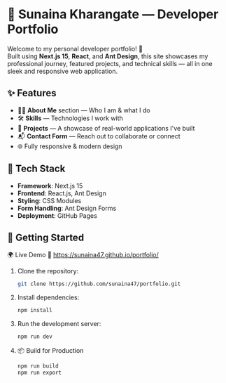 # 🌟 Sunaina Kharangate — Developer Portfolio

Welcome to my personal developer portfolio! 🚀  
Built using **Next.js 15**, **React**, and **Ant Design**, this site showcases my professional journey, featured projects, and technical skills — all in one sleek and responsive web application.

## ✨ Features

- 🧑‍💻 **About Me** section — Who I am & what I do
- 🛠️ **Skills** — Technologies I work with
- 💼 **Projects** — A showcase of real-world applications I've built
- 📬 **Contact Form** — Reach out to collaborate or connect
- 🌐 Fully responsive & modern design

## 🔧 Tech Stack

- **Framework**: Next.js 15
- **Frontend**: React.js, Ant Design
- **Styling**: CSS Modules
- **Form Handling**: Ant Design Forms
- **Deployment**: GitHub Pages

## 🚀 Getting Started

🌍 Live Demo
🔗 https://sunaina47.github.io/portfolio/

1. Clone the repository:
   ```bash
   git clone https://github.com/sunaina47/portfolio.git
   ```
2. Install dependencies:
   ```bash
   npm install
   ```
3. Run the development server:
   ```bash
   npm run dev
   ```
4. 📦 Build for Production
   ```bash
   npm run build
   npm run export
